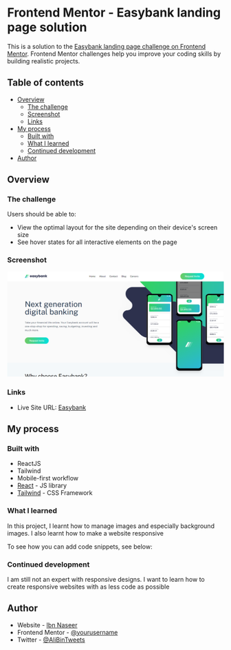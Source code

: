 # Frontend Mentor - Easybank landing page solution

This is a solution to the [Easybank landing page challenge on Frontend Mentor](https://www.frontendmentor.io/challenges/easybank-landing-page-WaUhkoDN). Frontend Mentor challenges help you improve your coding skills by building realistic projects.

## Table of contents

- [Overview](#overview)
  - [The challenge](#the-challenge)
  - [Screenshot](#screenshot)
  - [Links](#links)
- [My process](#my-process)
  - [Built with](#built-with)
  - [What I learned](#what-i-learned)
  - [Continued development](#continued-development)
- [Author](#author)

## Overview

### The challenge

Users should be able to:

- View the optimal layout for the site depending on their device's screen size
- See hover states for all interactive elements on the page

### Screenshot

![](./images/screenshot.png)

### Links

- Live Site URL: [Easybank](https://your-live-site-url.com)

## My process

### Built with

- ReactJS
- Tailwind
- Mobile-first workflow
- [React](https://reactjs.org/) - JS library
- [Tailwind](https://tailwindcss.com/) - CSS Framework

### What I learned

In this project, I learnt how to manage images and especially background images. I also learnt how to make a website responsive

To see how you can add code snippets, see below:

### Continued development

I am still not an expert with responsive designs. I want to learn how to create responsive websites with as less code as possible

## Author

- Website - [Ibn Naseer](https://ibn-naseer.vercel.app/)
- Frontend Mentor - [@yourusername](https://www.frontendmentor.io/profile/yourusername)
- Twitter - [@AliBinTweets](https://twitter.com/AliBinTweetse)

